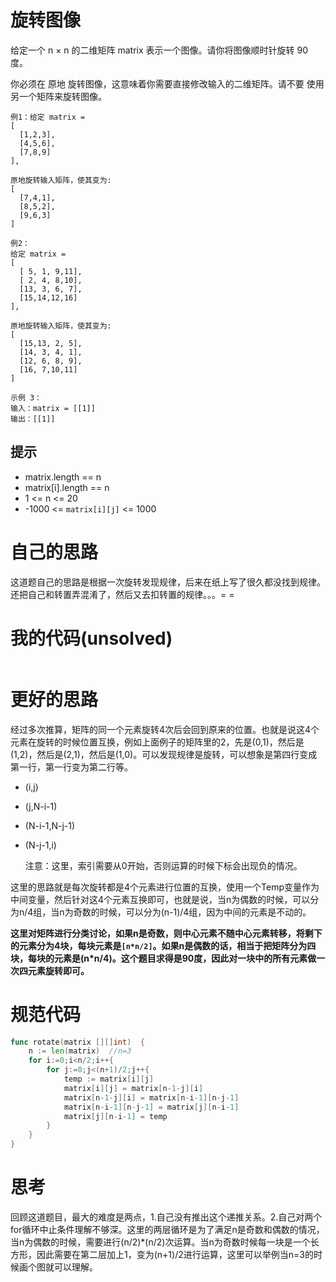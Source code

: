 # 旋转图像

给定一个 n × n 的二维矩阵 matrix 表示一个图像。请你将图像顺时针旋转 90 度。

你必须在 原地 旋转图像，这意味着你需要直接修改输入的二维矩阵。请不要 使用另一个矩阵来旋转图像。

```
例1：给定 matrix = 
[
  [1,2,3],
  [4,5,6],
  [7,8,9]
],

原地旋转输入矩阵，使其变为:
[
  [7,4,1],
  [8,5,2],
  [9,6,3]
]

例2：
给定 matrix =
[
  [ 5, 1, 9,11],
  [ 2, 4, 8,10],
  [13, 3, 6, 7],
  [15,14,12,16]
], 

原地旋转输入矩阵，使其变为:
[
  [15,13, 2, 5],
  [14, 3, 4, 1],
  [12, 6, 8, 9],
  [16, 7,10,11]
]

示例 3：
输入：matrix = [[1]]
输出：[[1]]
```

## 提示

- matrix.length == n
- matrix[i].length == n
- 1 <= n <= 20
- -1000 <= `matrix[i][j]` <= 1000

# 自己的思路

这道题自己的思路是根据一次旋转发现规律，后来在纸上写了很久都没找到规律。还把自己和转置弄混淆了，然后又去扣转置的规律。。。= =

# 我的代码(unsolved)

```go

```

# 更好的思路

经过多次推算，矩阵的同一个元素旋转4次后会回到原来的位置。也就是说这4个元素在旋转的时候位置互换，例如上面例子的矩阵里的2，先是(0,1)，然后是(1,2)，然后是(2,1)，然后是(1,0)。可以发现规律是旋转，可以想象是第四行变成第一行，第一行变为第二行等。

- (i,j)

- (j,N-i-1)

- (N-i-1,N-j-1)

- (N-j-1,i)

  注意：这里，索引需要从0开始，否则运算的时候下标会出现负的情况。

这里的思路就是每次旋转都是4个元素进行位置的互换，使用一个Temp变量作为中间变量，然后针对这4个元素互换即可，也就是说，当n为偶数的时候，可以分为n/4组，当n为奇数的时候，可以分为(n-1)/4组，因为中间的元素是不动的。

**这里对矩阵进行分类讨论，如果n是奇数，则中心元素不随中心元素转移，将剩下的元素分为4块，每块元素是`[n*n/2]`。如果n是偶数的话，相当于把矩阵分为四块，每块的元素是(n*n/4)。这个题目求得是90度，因此对一块中的所有元素做一次四元素旋转即可。**

# 规范代码

```go
func rotate(matrix [][]int)  {
    n := len(matrix)  //n=3
    for i:=0;i<n/2;i++{
        for j:=0;j<(n+1)/2;j++{
            temp := matrix[i][j]
            matrix[i][j] = matrix[n-1-j][i]
            matrix[n-1-j][i] = matrix[n-i-1][n-j-1]
            matrix[n-i-1][n-j-1] = matrix[j][n-i-1]
            matrix[j][n-i-1] = temp
        }
    }
}
```

# 思考

回顾这道题目，最大的难度是两点，1.自己没有推出这个递推关系。2.自己对两个for循环中止条件理解不够深。这里的两层循环是为了满足n是奇数和偶数的情况，当n为偶数的时候，需要进行(n/2)*(n/2)次运算。当n为奇数时候每一块是一个长方形，因此需要在第二层加上1，变为(n+1)/2进行运算，这里可以举例当n=3的时候画个图就可以理解。

